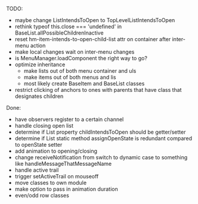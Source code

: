 TODO:
* maybe change ListIntendsToOpen to TopLevelListIntendsToOpen
* rethink typeof this.close === 'undefined' in BaseList.allPossibleChildrenInactive
* reset hm-item-intends-to-open-child-list attr on container after inter-menu action
* make local changes wait on inter-menu changes
* is MenuManager.loadComponent the right way to go?
* optimize inheritance
  * make lists out of both menu container and uls
  * make items out of both menus and lis
  * most likely create BaseItem and BaseList classes
* restrict clicking of anchors to ones with parents that have class that designates children

Done:
* have observers register to a certain channel
* handle closing open list
* determine if List property childIntendsToOpen should be getter/setter
* determine if List static method assignOpenState is redundant compared to openState setter
* add animation to opening/closing
* change receiveNotification from switch to dynamic case to something like handleMessageThatMessageName
* handle active trail 
* trigger setActiveTrail on mouseoff
* move classes to own module
* make option to pass in animation duration
* even/odd row classes
